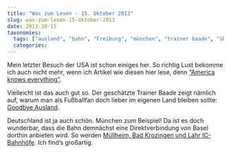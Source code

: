 ```yaml
---
title: "Was zum Lesen - 15. Oktober 2013"
slug: was-zum-lesen-15-oktober-2013
date: 2013-10-15
taxonomies:
  tags: ["ausland", "bahn", "Freiburg", "münchen", "trainer baade", "überwachung", "usa", "Lesetipps"]
  categories: 
---
```


<p>Mein letzter Besuch der USA ist schon einiges her. So richtig Lust bekomme ich auch nicht mehr, wenn ich Artikel wie diesen hier lese, denn <a href="http://www.vice.com/de/read/america-knows-everything/">“America knows everything”</a>.

Vielleicht ist das auch gut so. Der geschätzte Trainer Baade zeigt nämlich auf, warum man als Fußballfan doch lieber im eigenen Land bleiben sollte: <a href="http://www.trainer-baade.de/goodbye-ausland/">Goodbye Ausland</a>.

Deutschland ist ja auch schön. München zum Beispiel! Da ist es doch wunderbar, dass die Bahn demnächst eine Direktverbindung von Basel dorthin anbieten wird. So werden <a href="http://www.badische-zeitung.de/muellheim-bad-krozingen-und-lahr-werden-ic-bahnhoefe">Müllheim, Bad Krozingen und Lahr IC-Bahnhöfe</a>. Ich find’s großartig.</p>